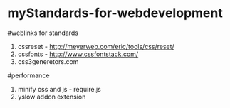 # myStandards-for-webdevelopment

#weblinks for standards
1) cssreset - http://meyerweb.com/eric/tools/css/reset/
2) cssfonts - http://www.cssfontstack.com/
3) css3generetors.com

#performance
1) minify css and js - require.js
2) yslow addon extension 
